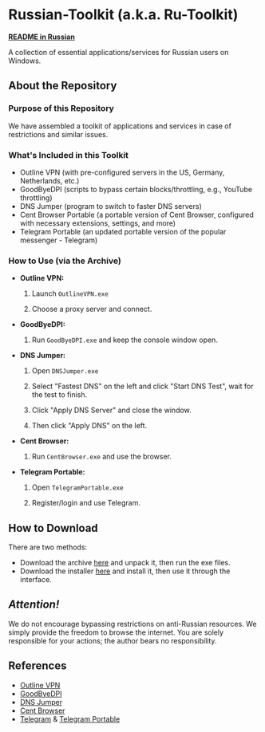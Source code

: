 # Russian-Toolkit (a.k.a. Ru-Toolkit)

[**README in Russian**](README_ru.md)

A collection of essential applications/services for Russian users on Windows.

## About the Repository

### Purpose of this Repository

We have assembled a toolkit of applications and services in case of restrictions and similar issues.

### What's Included in this Toolkit

- Outline VPN (with pre-configured servers in the US, Germany, Netherlands, etc.)
- GoodByeDPI (scripts to bypass certain blocks/throttling, e.g., YouTube throttling)
- DNS Jumper (program to switch to faster DNS servers)
- Cent Browser Portable (a portable version of Cent Browser, configured with necessary extensions, settings, and more)
- Telegram Portable (an updated portable version of the popular messenger - Telegram)

### How to Use (via the Archive)

- **Outline VPN:**

    1. Launch `OutlineVPN.exe`

    2. Choose a proxy server and connect.

- **GoodByeDPI:**
    
    1. Run `GoodByeDPI.exe` and keep the console window open.

- **DNS Jumper:**

    1. Open `DNSJumper.exe`

    2. Select "Fastest DNS" on the left and click "Start DNS Test", wait for the test to finish.

    3. Click "Apply DNS Server" and close the window.

    4. Then click "Apply DNS" on the left.

- **Cent Browser:**

    1. Run `CentBrowser.exe` and use the browser.

- **Telegram Portable:**

    1. Open `TelegramPortable.exe`

    2. Register/login and use Telegram.

## How to Download

There are two methods:
- Download the archive [here]() and unpack it, then run the exe files.
- Download the installer [here]() and install it, then use it through the interface.

## ***Attention!***

We do not encourage bypassing restrictions on anti-Russian resources. We simply provide the freedom to browse the internet. You are solely responsible for your actions; the author bears no responsibility.

## References

- [Outline VPN](https://getoutline.org)
- [GoodByeDPI](https://github.com/ValdikSS/GoodbyeDPI)
- [DNS Jumper](https://dns-jumper.ru)
- [Cent Browser](https://www.centbrowser.com)
- [Telegram](https://telegram.org) & [Telegram Portable](https://telegram-desktop-portable.ru.uptodown.com/windows)
